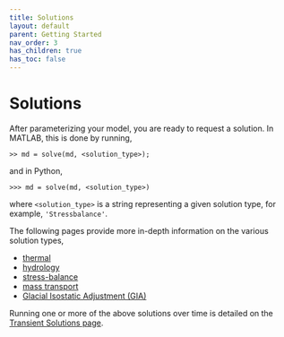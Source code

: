 ```yaml
---
title: Solutions
layout: default
parent: Getting Started
nav_order: 3
has_children: true
has_toc: false
---
```


# Solutions
After parameterizing your model, you are ready to request a solution. In MATLAB, this is done by running,
````
>> md = solve(md, <solution_type>);
````
and in Python,
````
>>> md = solve(md, <solution_type>)
````
where `<solution_type>` is a string representing a given solution type, for example, `'Stressbalance'`.

The following pages provide more in-depth information on the various solution types,
- <a href="../using-issm/capabilities/thermal" target="_top">thermal</a>
- <a href="../using-issm/capabilities/hydrology" target="_top">hydrology</a>
- <a href="../using-issm/capabilities/stress-balance" target="_top">stress-balance</a>
- <a href="../using-issm/capabilities/mass-transport" target="_top">mass transport</a>
- <a href="../using-issm/capabilities/gia" target="_top">Glacial Isostatic Adjustment (GIA)</a>

Running one or more of the above solutions over time is detailed on the 
<a href="../using-issm/capabilities/transient" target="_top">Transient Solutions page</a>.


